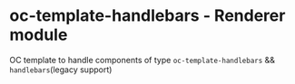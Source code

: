 # oc-template-handlebars - Renderer module

OC template to handle components of type `oc-template-handlebars` && `handlebars`(legacy support)
